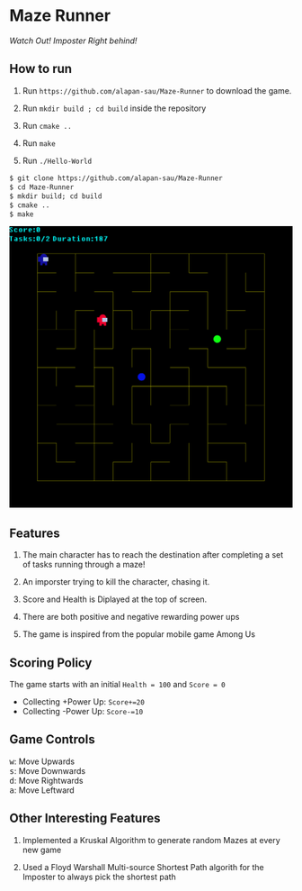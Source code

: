 # Maze Runner
<i>Watch Out! Imposter Right behind!</i>

## How to run

1. Run `https://github.com/alapan-sau/Maze-Runner` to download the game.

2. Run `mkdir build ; cd build` inside the repository

3. Run `cmake ..`

4. Run `make`

5. Run `./Hello-World`


```shell
$ git clone https://github.com/alapan-sau/Maze-Runner
$ cd Maze-Runner
$ mkdir build; cd build
$ cmake ..
$ make
```

<img src="game.png">

## Features

1. The main character has to reach the destination after completing a set of tasks running through a maze!

2. An imporster trying to kill the character, chasing it.

3. Score and Health is Diplayed at the top of screen.

4. There are both positive and negative rewarding power ups

5. The game is inspired from the popular mobile game Among Us

## Scoring Policy

The game starts with an initial `Health = 100` and `Score = 0`

- Collecting +Power Up: `Score+=20`
- Collecting -Power Up: `Score-=10`

## Game Controls

 <kbd>w</kbd>: Move Upwards<br>
 <kbd>s</kbd>: Move Downwards <br>
 <kbd>d</kbd>: Move Rightwards <br>
<kbd>a</kbd>: Move Leftward <br>

## Other Interesting Features

1. Implemented a Kruskal Algorithm to generate random Mazes at every new game

2. Used a Floyd Warshall Multi-source Shortest Path algorith for the Imposter to always pick the shortest path
